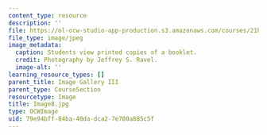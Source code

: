 ```yaml
---
content_type: resource
description: ''
file: https://ol-ocw-studio-app-production.s3.amazonaws.com/courses/21h-343j-making-books-the-renaissance-and-today-spring-2016/79e94bff84ba40dadca27e700a885c5f_Image8.jpg
file_type: image/jpeg
image_metadata:
  caption: Students view printed copies of a booklet.
  credit: Photography by Jeffrey S. Ravel.
  image-alt: ''
learning_resource_types: []
parent_title: Image Gallery III
parent_type: CourseSection
resourcetype: Image
title: Image8.jpg
type: OCWImage
uid: 79e94bff-84ba-40da-dca2-7e700a885c5f
---
```

